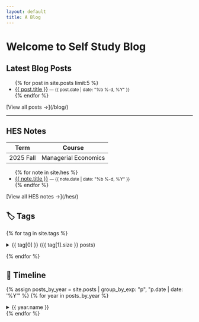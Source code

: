 ```yaml
---
layout: default
title: A Blog
---
```


# Welcome to Self Study Blog

## Latest Blog Posts
<ul>
  {% for post in site.posts limit:5 %}
    <li>
      <a href="{{ post.url }}">{{ post.title }}</a>
      <small>— {{ post.date | date: "%b %-d, %Y" }}</small>
    </li>
  {% endfor %}
</ul>
[View all posts →](/blog/)

---

## HES Notes


| Term | Course |
| -------- | ------- |
| 2025 Fall | Managerial Economics |


<ul>
  {% for note in site.hes %}
    <li>
      <a href="{{ note.url }}">{{ note.title }}</a>
      <small>— {{ note.date | date: "%b %-d, %Y" }}</small>
    </li>
  {% endfor %}
</ul>
[View all HES notes →](/hes/)

## 🏷️ Tags

{% for tag in site.tags %}
<details>
  <summary>{{ tag[0] }} ({{ tag[1].size }} posts)</summary>

  <ul>
    {% assign posts = tag[1] | sort: "date" | reverse %}
    {% for post in posts %}
      <li>
        <a href="{{ post.url }}">{{ post.date | date: "%b %-d" }} – {{ post.title }}</a>
      </li>
    {% endfor %}
  </ul>
</details>

{% endfor %}


## 📅 Timeline

{% assign posts_by_year = site.posts | group_by_exp: "p", "p.date | date: '%Y'" %}
{% for year in posts_by_year %}
<details markdown="1" {% if forloop.first %}open{% endif %}>
  <summary>{{ year.name }}</summary>

  {% assign sorted = year.items | sort: "date" | reverse %}
  {% for post in sorted %}
  - [{{ post.date | date: "%b %-d" }} – {{ post.title }}]({{ post.url }})
  {% endfor %}
</details>
{% endfor %}


